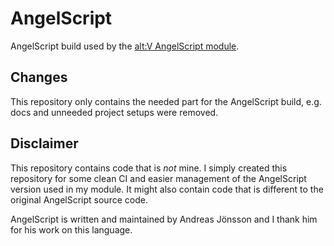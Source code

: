 # AngelScript

AngelScript build used by the [alt:V AngelScript module](https://github.com/LeonMrBonnie/altv-angelscript-module).

## Changes

This repository only contains the needed part for the AngelScript build, e.g. docs and unneeded project setups were removed.

## Disclaimer

This repository contains code that is *not* mine. I simply created this repository for some clean CI and easier management of the AngelScript
version used in my module. It might also contain code that is different to the original AngelScript source code.

AngelScript is written and maintained by Andreas Jönsson and I thank him for his work on this language.
